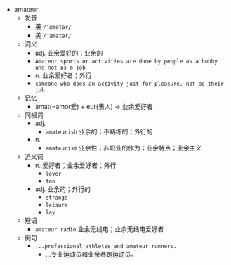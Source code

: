 - amateur
  - 发音
    - 英 `/'æmətər/`
    - 美 `/ˈæmətər/`
  - 词义
    - adj. 业余爱好的；业余的
    - `Amateur sports or activities are done by people as a hobby and not as a job`
    - n. 业余爱好者；外行
    - `someone who does an activity just for pleasure, not as their job`
  - 记忆
    - amat(=amor爱) + eur(表人) → 业余爱好者
  - 同根词
    - adj.
      - `amateurish` 业余的；不熟练的；外行的
    - n.
      - `amateurism` 业余性；非职业的作为；业余特点；业余主义
  - 近义词
    - n. 爱好者；业余爱好者；外行
      - `lover`
      - `fan`
    - adj. 业余的；外行的
      - `strange`
      - `leisure`
      - `lay`
  - 短语
    - `amateur radio` 业余无线电；业余无线电爱好者 
  - 例句
    - `...professional athletes and amateur runners.`
      - …专业运动员和业余赛跑运动员。

